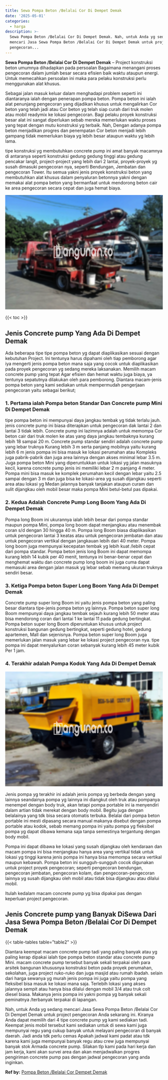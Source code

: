 ```yaml
---
title: Sewa Pompa Beton /Belalai Cor Di Dempet Demak
date: '2025-05-01'
categories:
  - harga
description: >-
  Sewa Pompa Beton /Belalai Cor Di Dempet Demak. Nah, untuk Anda yg sedang
  mencari Jasa Sewa Pompa Beton /Belalai Cor Di Dempet Demak untuk project
  pengecoran...
---
```


**Sewa Pompa Beton /Belalai Cor Di Dempet Demak** – Project konstruksi beton umumnya dihadapkan pada persoalan Bagaimana menangani proses pengecoran dalam jumlah besar secara efisien baik waktu ataupun energi. Untuk memecahkan persoalan ini maka para pelaku konstruksi perlu menggunakan alat khusus.

Sebagai jalan masuk keluar dalam menghadapi problem seperti ini diantaranya ialah dengan penerapan pompa beton. Pompa beton ini ialah alat penunjang pengecoran yang dijadikan khusus untuk mengalirkan Cor beton yang telah jadi atau Cor beton yg telah siap curah dari truk molen atau mobil readymix ke lokasi pengecoran. Bagi pelaku proyek konstruksi besar alat ini sangat diperlukan sebab mereka memerlukan waktu proses yang tepat dengan mutu konstruksi yg terbaik. Nah, Dengan adanya pompa beton menjadikan progres dan penempatan Cor beton menjadi lebih gampang tidak memerlukan biaya yg lebih besar ataupun waktu yg lebih lama.

tipe konstruksi yg membutuhkan concrete pump ini amat banyak macamnya di antaranya seperti konstruksi gedung gedung tinggi atau gedung pencakar langit, project-project yang lebih dari 2 lantai, proyek-proyek yg susah dimasuki pengecoran nya, seperti Bendungan, Jembatan dan pengecoran Tower. Itu semua yakni jenis proyek konstruksi beton yang membutuhkan alat khusus dalam penyaluran betonnya yakni dengan memakai alat pompa beton yang bermanfaat untuk mendorong beton cair ke area pengecoran secara cepat dan juga hemat biaya.

![Sewa Pompa Beton /Belalai Cor Di Dempet Demak](/images/sewa-concrete-pump-03.png)

{{< toc >}}

## Jenis Concrete pump Yang Ada Di Dempet Demak

Ada beberapa tipe tipe pompa beton yg dapat diaplikasikan sesuai dengan kebutuhan Project. Ini tentunya harus dipahami oleh tiap pemborong agar iya mengerti jenis pompa beton mana saja yang cocok untuk diaplikasikan pada proyek pengecoran yg sedang mereka laksanakan. Memilih macam concrete pump yang tepat Agar efisien dan hemat waktu juga biaya, ya tentunya sepatutnya dilakukan oleh para pemborong. Diantara macam-jenis pompa beton yang kami sediakan untuk mempermudah pengerjaan pengecoran yaitu sebagai berikut;

### 1\. Pertama ialah Pompa beton Standar Dan Concrete pump Mini Di Dempet Demak

tipe pompa beton ini mempunyai daya jangkau tembak yg tidak terlalu jauh. jenis concrete pump ini biasa diterapkan untuk pengecoran dak lantai 2 dan lantai 3 tidak lebih. Concrete pump ini lazimnya adalah untuk memompa Cor beton cair dari truk molen ke atas yang daya jangkau tembaknya kurang lebih 18 sampai 20 m. Concrete pump standar sendiri adalah concrete pump yang lebar truknya Kurang lebih 3 m serta panjang mobilnya yaitu kurang lebih 6 m jenis pompa ini bisa masuk ke lokasi perumahan atau Kompleks juga pabrik-pabrik dan juga area lainnya dengan akses minimal lebar 3.5 m. Juga pompa beton Mini yang diperuntukkan untuk lokasi yg jalan masuknya kecil, karena concrete pump jenis ini memiliki lebar 2 m panjang 4 meter. Pompa mini bisa masuk ke komplek perumahan kecil dengan lebar yaitu 2.5 sampai dengan 3 m dan juga bisa ke lokasi-area yg susah dijangkau seperti area atau lokasi yg Medan jalannya banyak tanjakan ataupun curam dan sulit dijangkau oleh mobil besar maka pompa Mini betul-betul pas dipakai.

### 2\. Kedua Adalah Concrete Pump Long Boom Yang Ada Di Dempet Demak

Pompa long Boom ini ukurannya ialah lebih besar dari pompa standar maupun pompa Mini, pompa long boom dapat menjangkau atau menembak coran s/d dengan 30 hingga 40 m. Pompa long Boom biasa diaplikasikan untuk pengecoran lantai 3 keatas atau untuk pengecoran jembatan dan atau untuk pengecoran vertikal dengan jangkauan lebih dari 40 meter. Pompa long boom juga mempunyai kecepatan tembak yg lebih kuat /lebih cepat dari pompa standar. Pompa beton jenis long Boom ini dapat memompa kurang lebih 14 kubik per 40 menit, tentunya ini benar-benar cepat dan menghemat waktu dan concrete pump long boom ini juga cuma dapat memasuki area dengan jalan masuk yg lebar sebab memang ukuran truknya sendiri besar.

### 3\. Ketiga Pompa beton Super Long Boom Yang Ada Di Dempet Demak

Concrete pump super long Boom ini yaitu jenis pompa beton yang paling besar diantara tipe-jenis pompa beton yg lainnya. Pompa beton super long Boom mempunyai daya jangkau tembak sejauh kurang lebih 50 meter atau bisa mendorong coran dari lantai 1 ke lantai 11 pada gedung bertingkat. Pompa beton super long Boom diperuntukan khusus untuk project konstruksi bangunan gedung bertingkat, seperti gedung hotel, gedung apartemen, Mall dan sejenisnya. Pompa beton super long Boom juga memerlukan jalan masuk yang lebar ke lokasi project pengecoran nya. tipe pompa ini dapat menyalurkan coran sebanyak kurang lebih 45 meter kubik Per 1 jam.

### 4\. Terakhir adalah Pompa Kodok Yang Ada Di Dempet Demak

![Sewa Pompa Beton /Belalai Cor Di Dempet Demak](/images/sewa-concrete-pump-13.png)

Jenis pompa yg terakhir ini adalah jenis pompa yg berbeda dengan yang lainnya seandainya pompa yg lainnya ini diangkut oleh truk atau pompanya menempel dengan body truk, akan tetapi pompa portable ini ia menyendiri dalam artian tidak merekat dengan body mobil. Begitu juga dengan belalainya yang tdk bisa secara otomatis terbuka. Belalai dari pompa beton portable ini mesti dipasang secara manual makanya disebut dengan pompa portable atau kodok, sebab memang pompa ini yaitu pompa yg fleksibel pompa yg dapat dibawa kemana saja tanpa semestinya tergantung dengan body mobil.

Pompa ini dapat dibawa ke lokasi yang susah dijangkau oleh kendaraan dan macam pompa ini bisa menjangkau hanya area yang vertikal tidak untuk lokasi yg tinggi karena jenis pompa ini hanya bisa memompa secara vertikal maupun kebawah. Pompa beton ini sungguh-sungguh cocok digunakan untuk project proyek pengecoran; seperti pengecoran bendungan, pengecoran jembatan, pengecoran kolam, dan pengecoran-pengecoran lainnya yg susah dijangkau oleh mobil atau tidak bisa dijangkau atau dilalui mobil.

Itulah kedalam macam concrete pump yg bisa dipakai pas dengan keperluan project pengecoran.

## Jenis Concrete pump yang Banyak DiSewa Dari Jasa Sewa Pompa Beton /Belalai Cor Di Dempet Demak

{{< table-tables table="table2" >}}

Diantara keempat macam concrete pump tadi yang paling banyak atau yg paling kerap dipakai ialah tipe pompa beton standar atau concrete pump Mini. macam concrete pump tersebut banyak sekali terpakai oleh para arsitek bangunan khususnya konstruksi beton pada proyek perumahan, sekolahan, juga project ruko-ruko dan juga masjid atau rumah ibadah. selain dari harga sewanya yg murah jenis pompa ini juga yaitu pompa yang fleksibel bisa masuk ke lokasi mana saja. Terlebih lokasi yang akses jalannya sempit atau hanya bisa dilalui dengan mobil 3/4 atau truk colt diesel biasa. Makanya jenis pompa ini yakni pompa yg banyak sekali peminatnya /terbanyak terpakai di lapangan.

Nah, untuk Anda yg sedang mencari Jasa Sewa Pompa Beton /Belalai Cor Di Dempet Demak untuk project pengecoran Anda sekarang ini. Kiranya Anda dapat memilih dari 4 tipe concrete pump yg kami sediakan tadi. Keempat jenis mobil tersebut kami sediakan untuk di sewa kami juga mempunyai regu yang cukup banyak untuk melayani pengecoran di banyak daerah. Jadi anda tdk perlu cemas Apakah jadwal kami padat atau tdk karena kami juga mempunyai banyak regu atau crew juga mempunyai banyak stok Armada concrete pump. Silakan tlp kami pada hari kerja dan jam kerja, kami akan survei area dan akan menjadwalkan progres pengiriman concrete pump pas dengan jadwal pengecoran yang anda inginkan.

**Ref by:** [Pompa Beton /Belalai Cor Dempet Demak](https://id.wikipedia.org/wiki/Pompa)
